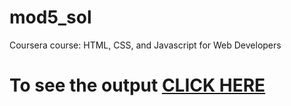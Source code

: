 # mod5_sol

Coursera course: HTML, CSS, and Javascript for Web Developers

# To see the output [CLICK HERE](https://abhishekshishodia05.github.io/mod5_sol/)
